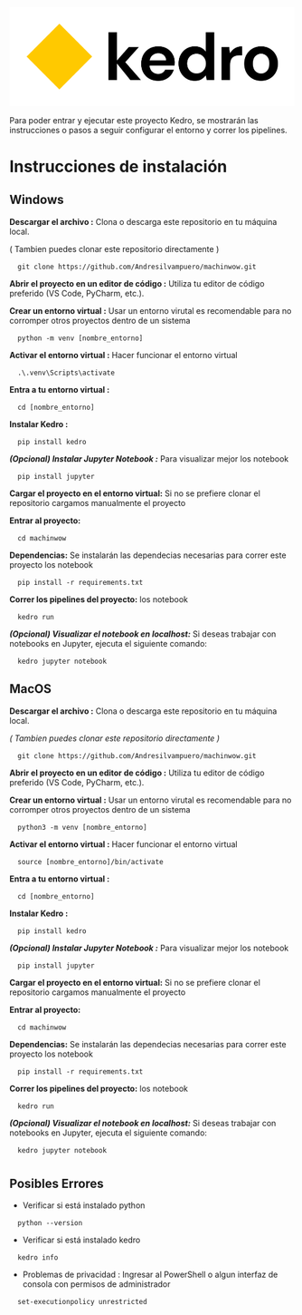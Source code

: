 
![Logo](https://raw.githubusercontent.com/kedro-org/kedro-brand-identity/main/horizontal/color/kedro-horizontal-color-on-light.svg)

Para poder entrar y ejecutar este proyecto Kedro, se mostrarán las instrucciones o pasos a seguir configurar el entorno y correr los pipelines.

Instrucciones de instalación
=======================================

## Windows

**Descargar el archivo :** 
Clona o descarga este repositorio en tu máquina local.

( Tambien puedes clonar este repositorio directamente ) 
```http
  git clone https://github.com/Andresilvampuero/machinwow.git
```

**Abrir el proyecto en un editor de código :** Utiliza tu editor de código preferido (VS Code, PyCharm, etc.).

**Crear un entorno virtual :** Usar un entorno virutal es recomendable para no corromper otros proyectos dentro de un sistema
```http
  python -m venv [nombre_entorno]
```

**Activar el entorno virtual :** Hacer funcionar el entorno virtual
```http
  .\.venv\Scripts\activate
```

**Entra a tu entorno virtual :** 
```http
  cd [nombre_entorno]
```
**Instalar Kedro :**
```http
  pip install kedro
```

***(Opcional) Instalar Jupyter Notebook :*** Para visualizar mejor los notebook
```http
  pip install jupyter
```

**Cargar el proyecto en el entorno virtual:** Si no se prefiere clonar el repositorio cargamos manualmente el proyecto

**Entrar al proyecto:** 
```http
  cd machinwow
```

**Dependencias:** Se instalarán las dependecias necesarias para correr este proyecto
los notebook
```http
  pip install -r requirements.txt
```

**Correr los pipelines del proyecto:**
los notebook
```http
  kedro run
```

***(Opcional) Visualizar el notebook en localhost:*** Si deseas trabajar con notebooks en Jupyter, ejecuta el siguiente comando:
```http
  kedro jupyter notebook
```
## MacOS

**Descargar el archivo :** 
Clona o descarga este repositorio en tu máquina local.

*( Tambien puedes clonar este repositorio directamente )*
```http
  git clone https://github.com/Andresilvampuero/machinwow.git
```

**Abrir el proyecto en un editor de código :** Utiliza tu editor de código preferido (VS Code, PyCharm, etc.).

**Crear un entorno virtual :** Usar un entorno virutal es recomendable para no corromper otros proyectos dentro de un sistema
```http
  python3 -m venv [nombre_entorno]
```

**Activar el entorno virtual :** Hacer funcionar el entorno virtual
```http
  source [nombre_entorno]/bin/activate
```

**Entra a tu entorno virtual :** 
```http
  cd [nombre_entorno]
```
**Instalar Kedro :**
```http
  pip install kedro
```

***(Opcional) Instalar Jupyter Notebook :*** Para visualizar mejor los notebook
```http
  pip install jupyter
```

**Cargar el proyecto en el entorno virtual:** Si no se prefiere clonar el repositorio cargamos manualmente el proyecto

**Entrar al proyecto:** 
```http
  cd machinwow
```
**Dependencias:** Se instalarán las dependecias necesarias para correr este proyecto
los notebook
```http
  pip install -r requirements.txt
```
**Correr los pipelines del proyecto:**
los notebook
```http
  kedro run
```

***(Opcional) Visualizar el notebook en localhost:*** Si deseas trabajar con notebooks en Jupyter, ejecuta el siguiente comando:
```http
  kedro jupyter notebook
```




#
 


## Posibles Errores

- Verificar si está instalado python
```http
  python --version
```
- Verificar si está instalado kedro
```http
  kedro info
```
- Problemas de privacidad :
Ingresar al PowerShell o algun interfaz de consola con permisos de administrador
```http
  set-executionpolicy unrestricted
```

